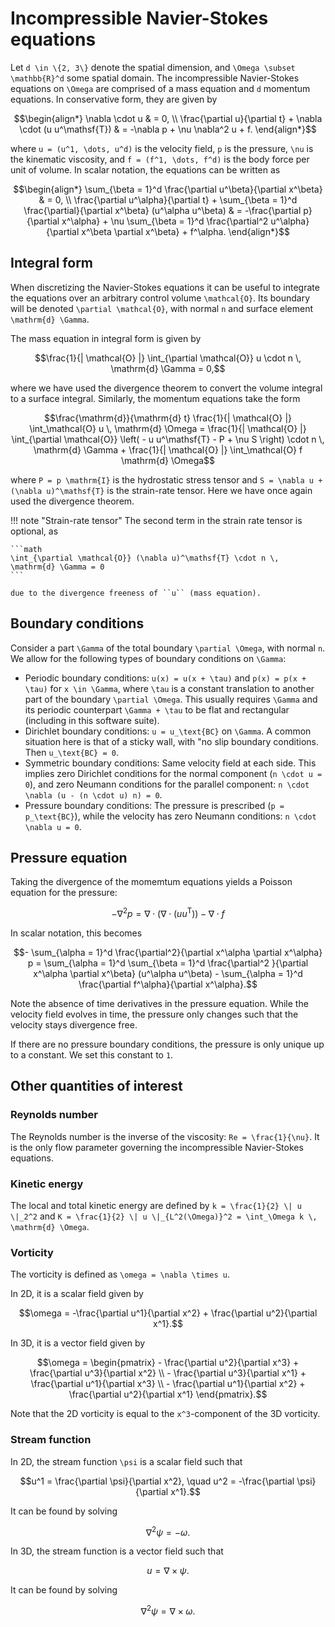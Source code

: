 # Incompressible Navier-Stokes equations

Let ``d \in \{2, 3\}`` denote the spatial dimension, and ``\Omega \subset
\mathbb{R}^d`` some spatial domain. The incompressible Navier-Stokes equations
on ``\Omega`` are comprised of a mass equation and ``d`` momentum equations. In
conservative form, they are given by

```math
\begin{align*}
\nabla \cdot u & = 0, \\
\frac{\partial u}{\partial t} + \nabla \cdot (u u^\mathsf{T}) & = -\nabla p +
\nu \nabla^2 u + f.
\end{align*}
```

where ``u = (u^1, \dots, u^d)`` is the velocity field, ``p`` is the
pressure, ``\nu`` is the kinematic viscosity, and ``f = (f^1, \dots, f^d)`` is
the body force per unit of volume. In scalar notation, the equations can be
written as

```math
\begin{align*}
\sum_{\beta = 1}^d \frac{\partial u^\beta}{\partial x^\beta} & = 0, \\
\frac{\partial u^\alpha}{\partial t} + \sum_{\beta = 1}^d
\frac{\partial}{\partial x^\beta} (u^\alpha u^\beta) & = -\frac{\partial
p}{\partial x^\alpha} + \nu \sum_{\beta = 1}^d \frac{\partial^2 u^\alpha}{\partial
x^\beta \partial x^\beta} + f^\alpha.
\end{align*}
```


## Integral form

When discretizing the Navier-Stokes equations it can be useful to integrate the
equations over an arbitrary control volume ``\mathcal{O}``. Its boundary will
be denoted ``\partial \mathcal{O}``, with normal ``n`` and surface element
``\mathrm{d} \Gamma``.

The mass equation in integral form is given by

```math
\frac{1}{| \mathcal{O} |}
\int_{\partial \mathcal{O}} u \cdot n \, \mathrm{d} \Gamma = 0,
```

where we have used the divergence theorem to convert the volume integral to a
surface integral. Similarly, the momentum equations take the form

```math
\frac{\mathrm{d}}{\mathrm{d} t}
\frac{1}{| \mathcal{O} |}
\int_\mathcal{O} u \, \mathrm{d} \Omega
=
\frac{1}{| \mathcal{O} |}
\int_{\partial \mathcal{O}}
\left( - u u^\mathsf{T} - P + \nu S \right) \cdot n
\, \mathrm{d} \Gamma +
\frac{1}{| \mathcal{O} |}
\int_\mathcal{O} f \mathrm{d} \Omega
```

where ``P = p \mathrm{I}`` is the hydrostatic stress tensor
and ``S = \nabla u + (\nabla u)^\mathsf{T}`` is the strain-rate tensor. Here we
have once again used the divergence theorem.

!!! note "Strain-rate tensor"
    The second term in the strain rate tensor is optional, as

    ```math
    \int_{\partial \mathcal{O}} (\nabla u)^\mathsf{T} \cdot n \, \mathrm{d} \Gamma = 0
    ```

    due to the divergence freeness of ``u`` (mass equation).


## Boundary conditions

Consider a part ``\Gamma`` of the total boundary ``\partial \Omega``, with
normal ``n``. We allow for the following types of boundary conditions on
``\Gamma``:

- Periodic boundary conditions: ``u(x) = u(x + \tau)`` and ``p(x) = p(x + \tau)`` for ``x \in
  \Gamma``, where ``\tau`` is a constant translation to another part of the
  boundary ``\partial \Omega``. This usually requires ``\Gamma`` and its
  periodic counterpart ``\Gamma + \tau`` to be flat and rectangular (including
  in this software suite).
- Dirichlet boundary conditions: ``u = u_\text{BC}`` on ``\Gamma``. A common
  situation here is that of a sticky wall, with "no slip boundary conditions.
  Then ``u_\text{BC} = 0``.
- Symmetric boundary conditions: Same velocity field at each side. This implies
  zero Dirichlet conditions for the normal component (``n \cdot u = 0``), and
  zero Neumann conditions for the parallel component: ``n \cdot \nabla (u - (n
  \cdot u) n) = 0``.
- Pressure boundary conditions: The pressure is prescribed (``p =
  p_\text{BC}``), while the velocity has zero Neumann conditions:
  ``n \cdot \nabla u = 0``.


## Pressure equation

Taking the divergence of the momemtum equations yields a Poisson
equation for the pressure:

```math
- \nabla^2 p = \nabla \cdot \left( \nabla \cdot (u u^\mathsf{T}) \right) -
\nabla \cdot f
```

In scalar notation, this becomes

```math
- \sum_{\alpha = 1}^d \frac{\partial^2}{\partial x^\alpha \partial x^\alpha} p = \sum_{\alpha
= 1}^d \sum_{\beta = 1}^d \frac{\partial^2 }{\partial x^\alpha \partial
x^\beta} (u^\alpha u^\beta) - \sum_{\alpha = 1}^d \frac{\partial
f^\alpha}{\partial x^\alpha}.
```

Note the absence of time derivatives in the pressure equation. While the
velocity field evolves in time, the pressure only changes such that the
velocity stays divergence free.

If there are no pressure boundary conditions, the pressure is only unique up to
a constant. We set this constant to ``1``.


## Other quantities of interest

### Reynolds number

The Reynolds number is the inverse of the viscosity: ``Re = \frac{1}{\nu}``. It
is the only flow parameter governing the incompressible Navier-Stokes
equations.

### Kinetic energy

The local and total kinetic energy are defined by ``k = \frac{1}{2} \| u
\|_2^2`` and ``K = \frac{1}{2} \| u \|_{L^2(\Omega)}^2 = \int_\Omega k \,
\mathrm{d} \Omega``.

### Vorticity

The vorticity is defined as ``\omega = \nabla \times u``.

In 2D, it is a scalar field given by

```math
\omega = -\frac{\partial u^1}{\partial x^2} + \frac{\partial u^2}{\partial
x^1}.
```

In 3D, it is a vector field given by

```math
\omega = \begin{pmatrix}
    - \frac{\partial u^2}{\partial x^3} + \frac{\partial u^3}{\partial x^2} \\
    - \frac{\partial u^3}{\partial x^1} + \frac{\partial u^1}{\partial x^3}  \\
    - \frac{\partial u^1}{\partial x^2} + \frac{\partial u^2}{\partial x^1}
\end{pmatrix}.
```

Note that the 2D vorticity is equal
to the ``x^3``-component of the 3D vorticity.

### Stream function

In 2D, the stream function ``\psi`` is a scalar field such that

```math
u^1 = \frac{\partial \psi}{\partial x^2}, \quad
u^2 = -\frac{\partial \psi}{\partial x^1}.
```

It can be found by solving

```math
\nabla^2 \psi = - \omega.
```

In 3D, the stream function is a vector field such that

```math
u = \nabla \times \psi.
```

It can be found by solving

```math
\nabla^2 \psi = \nabla \times \omega.
```
